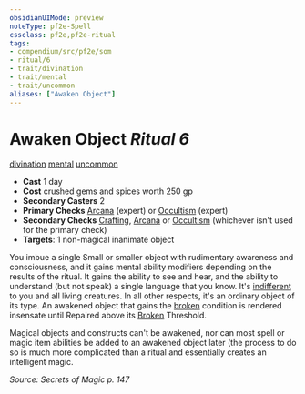 ```yaml
---
obsidianUIMode: preview
noteType: pf2e-Spell
cssclass: pf2e,pf2e-ritual
tags:
- compendium/src/pf2e/som
- ritual/6
- trait/divination
- trait/mental
- trait/uncommon
aliases: ["Awaken Object"]
---
```

# Awaken Object *Ritual 6*  
[divination](rules/traits/divination.md "Divination School Trait")  [mental](rules/traits/mental.md "Mental Effect Trait")  [uncommon](rules/traits/uncommon.md "Uncommon Rarity Trait")  

- **Cast** 1 day
- **Cost** crushed gems and spices worth 250 gp
- **Secondary Casters** 2
- **Primary Checks** [Arcana](compendium/skills.md#Arcana) (expert) or [Occultism](compendium/skills.md#Occultism) (expert)
- **Secondary Checks** [Crafting](compendium/skills.md#Crafting), [Arcana](compendium/skills.md#Arcana) or [Occultism](compendium/skills.md#Occultism) (whichever isn't used for the primary check)
- **Targets**: 1 non-magical inanimate object

You imbue a single Small or smaller object with rudimentary awareness and consciousness, and it gains mental ability modifiers depending on the results of the ritual. It gains the ability to see and hear, and the ability to understand (but not speak) a single language that you know. It's [indifferent](rules/conditions.md#Indifferent) to you and all living creatures. In all other respects, it's an ordinary object of its type. An awakened object that gains the [broken](rules/conditions.md#Broken) condition is rendered insensate until Repaired above its [Broken](rules/conditions.md#Broken) Threshold.

Magical objects and constructs can't be awakened, nor can most spell or magic item abilities be added to an awakened object later (the process to do so is much more complicated than a ritual and essentially creates an intelligent magic.

*Source: Secrets of Magic p. 147*